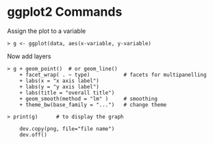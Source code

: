 # ggplot2 Commands

Assign the plot to a variable
```{R}
> g <- ggplot(data, aes(x-variable, y-variable)
```

Now add layers
```{R}
> g + geom_point()  # or geom_line()
    + facet_wrap( . ~ type)           # facets for multipanelling
    + labs(x = "x axis label")
    + labs(y = "y axis label")
    + labs(title = "overall title")
    + geom_smooth(method = "lm" )     # smoothing
    + theme_bw(base_family = "...")   # change theme
    
> print(g)      # to display the graph

    dev.copy(png, file="file name")
    dev.off()
```

